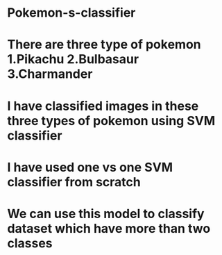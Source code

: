 # Pokemon-s-classifier
# There are three type of pokemon 1.Pikachu  2.Bulbasaur 3.Charmander   
# I have classified images in these three types of pokemon using SVM classifier   
# I have used one vs one SVM classifier from scratch  
# We can use this model to classify dataset which have more than two classes  
